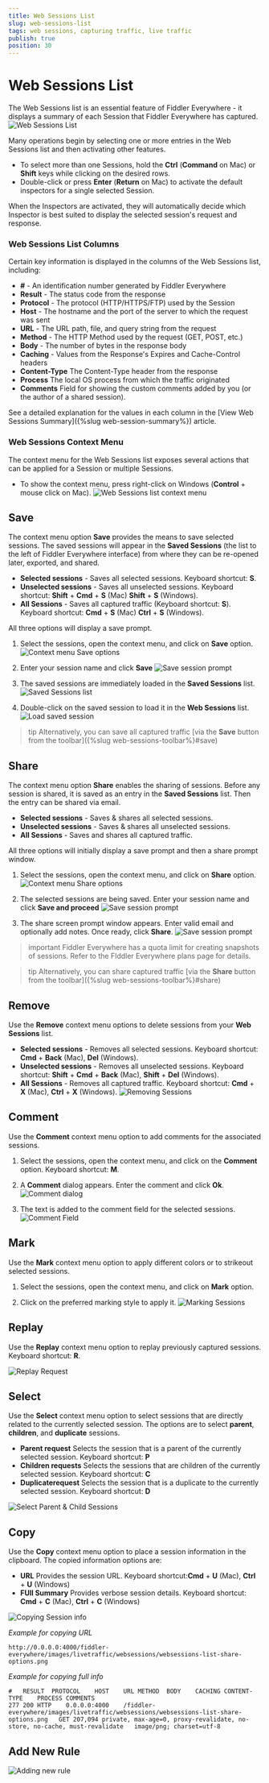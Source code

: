 ```yaml
---
title: Web Sessions List
slug: web-sessions-list
tags: web sessions, capturing traffic, live traffic
publish: true
position: 30
---
```


# Web Sessions List

The Web Sessions list is an essential feature of Fiddler Everywhere - it displays a summary of each Session that Fiddler Everywhere has captured.
![Web Sessions List](../../../images/livetraffic/websessions/websessions-list-all.png)

Many operations begin by selecting one or more entries in the Web Sessions list and then activating other features.
- To select more than one Sessions, hold the __Ctrl__ (__Command__ on Mac) or __Shift__ keys while clicking on the desired rows.
- Double-click or press __Enter__ (__Return__ on Mac) to activate the default inspectors for a single selected Session.

When the Inspectors are activated, they will automatically decide which Inspector is best suited to display the selected session's request and response.

### Web Sessions List Columns

Certain key information is displayed in the columns of the Web Sessions list, including:

- __\#__ - An identification number generated by Fiddler Everywhere
- __Result__ - The status code from the response
- __Protocol__ - The protocol (HTTP/HTTPS/FTP) used by the Session
- __Host__ - The hostname and the port of the server to which the request was sent
- __URL__ - The URL path, file, and query string from the request
- __Method__ - The HTTP Method used by the request (GET, POST, etc.)
- __Body__ - The number of bytes in the response body
- __Caching__ - Values from the Response's Expires and Cache-Control headers
- __Content-Type__ The Content-Type header from the response
- __Process__ The local OS process from which the traffic originated
- __Comments__ Field for showing the custom comments added by you (or the author of a shared session).

See a detailed explanation for the values in each column in the [View Web Sessions Summary]({%slug web-session-summary%}) article.

### Web Sessions Context Menu

The context menu for the Web Sessions list exposes several actions that can be applied for a Session or multiple Sessions.
- To show the context menu, press right-click on Windows (__Control__ + mouse click on Mac).
![Web Sessions list context menu](../../../images/livetraffic/websessions/websessions-list-context-menu.png)

## Save

The context menu option __Save__ provides the means to save selected sessions. The saved sessions will appear in the __Saved Sessions__ (the list to the left of Fiddler Everywhere interface) from where they can be re-opened later, exported, and shared.

- __Selected sessions__ - Saves all selected sessions. Keyboard shortcut: __S__.
- __Unselected sessions__ - Saves all unselected sessions. Keyboard shortcut: __Shift__ + __Cmd__ + __S__ (Mac)  __Shift__ + __S__ (Windows).
- __All Sessions__ - Saves all captured traffic (Keyboard shortcut: __S__). Keyboard shortcut: __Cmd__ + __S__ (Mac)  __Ctrl__ + __S__ (Windows).

All three options will display a save prompt.

1.  Select the sessions, open the context menu, and click on __Save__ option.
![Context menu Save options](../../../images/livetraffic/websessions/websessions-list-context-save-options.png)

2. Enter your session name and click __Save__
![Save session prompt](../../../images/livetraffic/websessions/websessions-list-context-save.png)

3. The saved sessions are immediately loaded in the __Saved Sessions__ list.
![Saved Sessions list](../../../images/livetraffic/websessions/websessions-list-context-saved-list.png)

4. Double-click on the saved session to load it in the __Web Sessions__ list.
![Load saved session](../../../images/livetraffic/websessions/websessions-list-context-saved-loaded.png)

>tip Alternatively, you can save all captured traffic [via the __Save__ button from the toolbar]({%slug web-sessions-toolbar%}#save)

## Share

The context menu option __Share__ enables the sharing of sessions. Before any session is shared, it is saved as an entry in the __Saved Sessions__ list. Then the entry can be shared via email.

- __Selected sessions__ - Saves & shares all selected sessions.
- __Unselected sessions__ - Saves & shares all unselected sessions.
- __All Sessions__ - Saves and shares all captured traffic.

All three options will initially display a save prompt and then a share prompt window.

1. Select the sessions, open the context menu,  and click on __Share__ option.
![Context menu Share options](../../../images/livetraffic/websessions/websessions-list-share-options.png)

2. The selected sessions are being saved. Enter your session name and click __Save and proceed__
![Save session prompt](../../../images/livetraffic/websessions/websessions-list-context-save.png)

3. The share screen prompt window appears. Enter valid email and optionally add notes. Once ready, click __Share__.
![Save session prompt](../../../images/livetraffic/websessions/websessions-list-share-email-window.png)

>important Fiddler Everywhere has a quota limit for creating snapshots of sessions. Refer to the FIddler Everywhere plans page for details.

>tip Alternatively, you can share captured traffic [via the __Share__ button from the toolbar]({%slug web-sessions-toolbar%}#share)

## Remove

Use the __Remove__ context menu options to delete sessions from your __Web Sessions__ list. 

- __Selected sessions__ - Removes all selected sessions. Keyboard shortcut: __Cmd__ + __Back__ (Mac), __Del__ (Windows).
- __Unselected sessions__ - Removes all unselected sessions. Keyboard shortcut: __Shift__ + __Cmd__ + __Back__ (Mac), __Shift__ + __Del__ (Windows).
- __All Sessions__ - Removes all captured traffic. Keyboard shortcut: __Cmd__ + __X__ (Mac), __Ctrl__ + __X__ (Windows).
![Removing Sessions](../../../images/livetraffic/websessions/websessions-list-remove.png)

## Comment

Use the __Comment__ context menu option to add comments for the associated sessions. 

1. Select the sessions, open the context menu, and click on the __Comment__ option. Keyboard shortcut: __M__.

2. A __Comment__ dialog appears. Enter the comment and click __Ok__. 
![Comment dialog](../../../images/livetraffic/websessions/websessions-list-comment-prompt.png)

3. The text is added to the comment field for the selected sessions.
![Comment Field](../../../images/livetraffic/websessions/websessions-list-comment-field.png)

## Mark

Use the __Mark__ context menu option to apply different colors or to strikeout selected sessions.

1. Select the sessions, open the context menu, and click on __Mark__ option.

2. Click on the preferred marking style to apply it.
![Marking Sessions](../../../images/livetraffic/websessions/websessions-list-mark.png)

## Replay

Use the __Replay__ context menu option to replay previously captured sessions.  Keyboard shortcut: __R__.

![Replay Request](../../../images/livetraffic/websessions/websessions-list-replay.png)

## Select

Use the __Select__ context menu option to select sessions that are directly related to the currently selected session. The options are to select __parent__, __children__, and __duplicate__ sessions.

- __Parent request__ Selects the session that is a parent of the currently selected session. Keyboard shortcut: __P__
- __Children requests__ Selects the sessions that are children of the currently selected session. Keyboard shortcut: __C__
- __Duplicaterequest__ Selects the session that is a duplicate to the currently selected session. Keyboard shortcut: __D__

![Select Parent & Child Sessions](../../../images/livetraffic/websessions/websessions-list-select-child.png)

## Copy

Use the __Copy__ context menu option to place a session information in the clipboard. The copied information options are:

- __URL__ Provides the session URL. Keyboard shortcut:__Cmd__ + __U__ (Mac), __Ctrl__ + __U__ (Windows)
- __FUll Summary__ Provides verbose session details. Keyboard shortcut: __Cmd__ + __C__ (Mac), __Ctrl__ + __C__ (Windows)

![Copying Session info](../../../images/livetraffic/websessions/websessions-list-copy-full.png)

_Example for copying URL_
```
http://0.0.0.0:4000/fiddler-everywhere/images/livetraffic/websessions/websessions-list-share-options.png
```

_Example for copying full info_
```
#	RESULT	PROTOCOL	HOST	URL	METHOD	BODY	CACHING	CONTENT-TYPE	PROCESS	COMMENTS
277	200	HTTP	0.0.0.0:4000	/fiddler-everywhere/images/livetraffic/websessions/websessions-list-share-options.png	GET	207,094	private, max-age=0, proxy-revalidate, no-store, no-cache, must-revalidate	image/png; charset=utf-8		
```

## Add New Rule

![Adding new rule](../../../images/livetraffic/websessions/websessions-list-newrule.png)